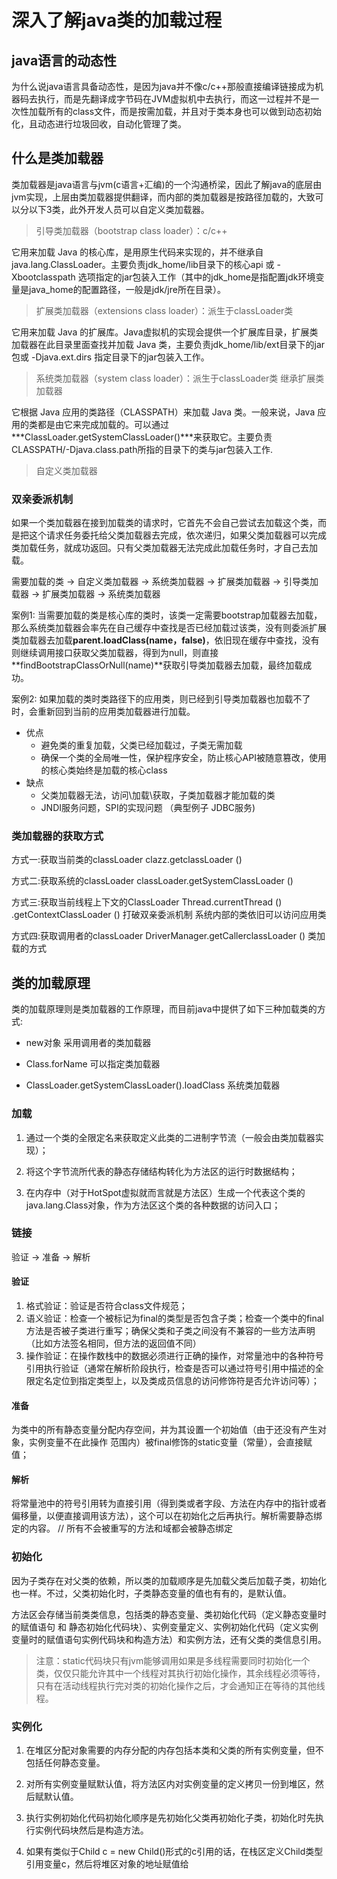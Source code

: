 #  深入了解java类的加载过程

## java语言的动态性

为什么说java语言具备动态性，是因为java并不像c/c++那般直接编译链接成为机器码去执行，而是先翻译成字节码在JVM虚拟机中去执行，而这一过程并不是一次性加载所有的class文件，而是按需加载，并且对于类本身也可以做到动态初始化，且动态进行垃圾回收，自动化管理了类。

## 什么是类加载器

类加载器是java语言与jvm(c语言+汇编)的一个沟通桥梁，因此了解java的底层由jvm实现，上层由类加载器提供翻译，而内部的类加载器是按路径加载的，大致可以分以下3类，此外开发人员可以自定义类加载器。

> 引导类加载器（bootstrap class loader）：c/c++

它用来加载 Java 的核心库，是用原生代码来实现的，并不继承自 java.lang.ClassLoader。主要负责jdk_home/lib目录下的核心api 或 -Xbootclasspath 选项指定的jar包装入工作（其中的jdk_home是指配置jdk环境变量是java_home的配置路径，一般是jdk/jre所在目录）。

> 扩展类加载器（extensions class loader）：派生于classLoader类

它用来加载 Java 的扩展库。Java虚拟机的实现会提供一个扩展库目录，扩展类加载器在此目录里面查找并加载 Java 类，主要负责jdk_home/lib/ext目录下的jar包或 -Djava.ext.dirs 指定目录下的jar包装入工作。

> 系统类加载器（system class loader）：派生于classLoader类 继承扩展类加载器

它根据 Java 应用的类路径（CLASSPATH）来加载 Java 类。一般来说，Java 应用的类都是由它来完成加载的。可以通过 ***ClassLoader.getSystemClassLoader()***来获取它。主要负责CLASSPATH/-Djava.class.path所指的目录下的类与jar包装入工作.

> 自定义类加载器 

### 双亲委派机制

如果一个类加载器在接到加载类的请求时，它首先不会自己尝试去加载这个类，而是把这个请求任务委托给父类加载器去完成，依次递归，如果父类加载器可以完成类加载任务，就成功返回。只有父类加载器无法完成此加载任务时，才自己去加载。

需要加载的类 -> 自定义类加载器 -> 系统类加载器 -> 扩展类加载器 -> 引导类加载器 -> 扩展类加载器 -> 系统类加载器

案例1: 当需要加载的类是核心库的类时，该类一定需要bootstrap加载器去加载，那么系统类加载器会率先在自己缓存中查找是否已经加载过该类，没有则委派扩展类加载器去加载**parent.loadClass(name，false)**，依旧现在缓存中查找，没有则继续调用接口获取父类加载器，得到为null，则直接**findBootstrapClassOrNull(name)**获取引导类加载器去加载，最终加载成功。

案例2: 如果加载的类时类路径下的应用类，则已经到引导类加载器也加载不了时，会重新回到当前的应用类加载器进行加载。

+ 优点
  - 避免类的重复加载，父类已经加载过，子类无需加载
  - 确保一个类的全局唯一性，保护程序安全，防止核心API被随意篡改，使用的核心类始终是加载的核心class
+ 缺点
  - 父类加载器无法，访问\加载\获取，子类加载器才能加载的类
  - JNDI服务问题，SPI的实现问题 （典型例子 JDBC服务)

### 类加载器的获取方式

方式一:获取当前类的classLoader
clazz.getclassLoader ()

方式二:获取系统的classLoader
classLoader.getSystemClassLoader ()

方式三:获取当前线程上下文的ClassLoader
Thread.currentThread () .getContextClassLoader () 打破双亲委派机制 系统内部的类依旧可以访问应用类

方式四:获取调用者的classLoader
DriverManager.getCallerclassLoader () 类加载的方式

## 类的加载原理

类的加载原理则是类加载器的工作原理，而目前java中提供了如下三种加载类的方式:

- new对象 采用调用者的类加载器

- Class.forName 可以指定类加载器
- ClassLoader.getSystemClassLoader().loadClass 系统类加载器

### 加载

1. 通过一个类的全限定名来获取定义此类的二进制字节流（一般会由类加载器实现）；

2. 将这个字节流所代表的静态存储结构转化为方法区的运行时数据结构；
3. 在内存中（对于HotSpot虚拟就而言就是方法区）生成一个代表这个类的java.lang.Class对象，作为方法区这个类的各种数据的访问入口；

### 链接

验证 -> 准备 -> 解析

#### 验证

1. 格式验证：验证是否符合class文件规范；
2. 语义验证：检查一个被标记为final的类型是否包含子类；检查一个类中的final方法是否被子类进行重写；确保父类和子类之间没有不兼容的一些方法声明（比如方法签名相同，但方法的返回值不同）
3. 操作验证：在操作数栈中的数据必须进行正确的操作，对常量池中的各种符号引用执行验证（通常在解析阶段执行，检查是否可以通过符号引用中描述的全限定名定位到指定类型上，以及类成员信息的访问修饰符是否允许访问等）；

#### 准备

为类中的所有静态变量分配内存空间，并为其设置一个初始值（由于还没有产生对象，实例变量不在此操作 范围内）被final修饰的static变量（常量），会直接赋值；

#### 解析

将常量池中的符号引用转为直接引用（得到类或者字段、方法在内存中的指针或者偏移量，以便直接调用该方法），这个可以在初始化之后再执行。解析需要静态绑定的内容。 // 所有不会被重写的方法和域都会被静态绑定

### 初始化

因为子类存在对父类的依赖，所以类的加载顺序是先加载父类后加载子类，初始化也一样。不过，父类初始化时，子类静态变量的值也有有的，是默认值。

方法区会存储当前类类信息，包括类的静态变量、类初始化代码（定义静态变量时的赋值语句 和 静态初始化代码块）、实例变量定义、实例初始化代码（定义实例变量时的赋值语句实例代码块和构造方法）和实例方法，还有父类的类信息引用。

> 注意：static代码块只有jvm能够调用如果是多线程需要同时初始化一个类，仅仅只能允许其中一个线程对其执行初始化操作，其余线程必须等待，只有在活动线程执行完对类的初始化操作之后，才会通知正在等待的其他线程。

### 实例化

1. 在堆区分配对象需要的内存分配的内存包括本类和父类的所有实例变量，但不包括任何静态变量。

2. 对所有实例变量赋默认值，将方法区内对实例变量的定义拷贝一份到堆区，然后赋默认值。
3. 执行实例初始化代码初始化顺序是先初始化父类再初始化子类，初始化时先执行实例代码块然后是构造方法。
4. 如果有类似于Child c = new Child()形式的c引用的话，在栈区定义Child类型引用变量c，然后将堆区对象的地址赋值给



